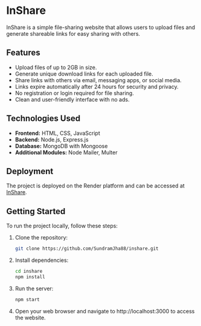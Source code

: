 # InShare

InShare is a simple file-sharing website that allows users to upload files and generate shareable links for easy sharing with others.

## Features

- Upload files of up to 2GB in size.
- Generate unique download links for each uploaded file.
- Share links with others via email, messaging apps, or social media.
- Links expire automatically after 24 hours for security and privacy.
- No registration or login required for file sharing.
- Clean and user-friendly interface with no ads.

## Technologies Used

- **Frontend:** HTML, CSS, JavaScript
- **Backend:** Node.js, Express.js
- **Database:** MongoDB with Mongoose
- **Additional Modules:** Node Mailer, Multer

## Deployment

The project is deployed on the Render platform and can be accessed at [InShare](https://inshare-khfr.onrender.com/).

## Getting Started

To run the project locally, follow these steps:

1. Clone the repository:

   ```bash
   git clone https://github.com/SundramJha88/inshare.git


2. Install dependencies:

   ```bash
   cd inshare
   npm install


3. Run the server:

   ```bash
   npm start


4. Open your web browser and navigate to http://localhost:3000 to access the website.





